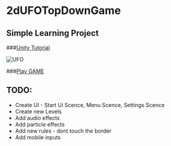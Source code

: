 # 2dUFOTopDownGame

## Simple Learning Project

###[Unity Tutorial](https://unity3d.com/ru/learn/tutorials/s/2d-ufo-tutorial)

![](/2D_UFO_GAME.gif?raw=true 'UFO')

###[Play GAME](http://htmlpreview.github.io/?https://github.com/TARTIGA/2dUFOTopDownGame/blob/master/WEBGL_UFO/index.html)

## TODO:

- Create UI - Start Ui Scence, Menu Scence, Settings Scence
- Create new Levels
- Add audio effects
- Add particle effects
- Add new rules - dont touch the border
- Add mobile inputs
